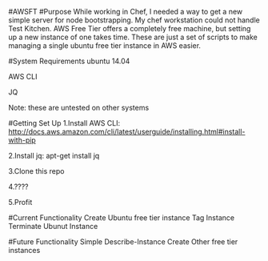 #AWSFT
#Purpose
While working in Chef, I needed a way to get a new simple server for node bootstrapping. My chef workstation could not handle Test Kitchen. AWS Free Tier offers a completely free machine, but setting up a new instance of one takes time. These are just a set of scripts to make managing a single ubuntu free tier instance in AWS easier.

#System Requirements
  ubuntu 14.04
  
  AWS CLI
  
  JQ
  
  Note: these are untested on other systems

#Getting Set Up
1.Install AWS CLI: http://docs.aws.amazon.com/cli/latest/userguide/installing.html#install-with-pip

2.Install jq: apt-get install jq

3.Clone this repo

4.????

5.Profit

#Current Functionality
Create Ubuntu free tier instance
Tag Instance
Terminate Ubunut Instance

#Future Functionality
Simple Describe-Instance
Create Other free tier instances

